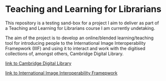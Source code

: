 # Teaching and Learning for Librarians

This repository is a testing sand-box for a project I aim to deliver as part of a Teaching and Learning for Librarians course I am currently undetaking. 

The aim of the project is to develop an online/blended learning/teaching tool for introducing people to the International Image Interoperability Framepwork (IIIF) and using it to interact and work with the digitised collections of, amongst others, Cambridge Digital Library.  

[link to Cambridge Digital Library](https://cudl.lib.cam.ac.uk/)

[link to International Image Interoperability Framepwork](https://iiif.io/)

